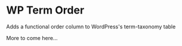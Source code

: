 # WP Term Order

Adds a functional order column to WordPress's term-taxonomy table

More to come here...
